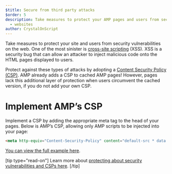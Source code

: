 ```yaml
---
$title: Secure from third party attacks 
$order: 5
description: Take measures to protect your AMP pages and users from security vulnerabilities on the web
  - websites
author: CrystalOnScript
---
```


Take measures to protect your site and users from security vulnerabilities on the web. One of the most sinister is [cross-site scripting](https://www.google.com/about/appsecurity/learning/xss/) (XSS). XSS is a security bug that can allow an attacker to inject malicious code onto the HTML pages displayed to users. 

Protect against these types of attacks by adopting a [Content Security Policy (CSP)](https://csp.withgoogle.com/docs/index.html). AMP already adds a CSP to cached AMP pages! However, pages lack this additional layer of protection when users circumvent the cached version, if you do not add your own CSP. 


# Implement AMP’s CSP

Implement a CSP by adding the appropriate meta tag to the head of your pages. Below is AMP’s CSP, allowing only AMP scripts to be injected into your page:

```html
<meta http-equiv="Content-Security-Policy" content="default-src * data: blob:; script-src blob: https://cdn.ampproject.org/v0.js https://cdn.ampproject.org/v0/ https://cdn.ampproject.org/viewer/ https://cdn.ampproject.org/rtv/; object-src 'none'; style-src 'unsafe-inline' https://cdn.ampproject.org/rtv/ https://cdn.materialdesignicons.com https://cloud.typography.com https://fast.fonts.net https://fonts.googleapis.com https://maxcdn.bootstrapcdn.com https://p.typekit.net https://use.fontawesome.com https://use.typekit.net; report-uri https://csp-collector.appspot.com/csp/amp">
```

[You can view the full example here](https://github.com/ampproject/amphtml/blob/master/examples/csp.amp.html).

[tip type="read-on"]
Learn more about [protecting about security vulnerabilities and CSPs here](https://developer.mozilla.org/en-US/docs/Web/HTTP/CSP).
[/tip]